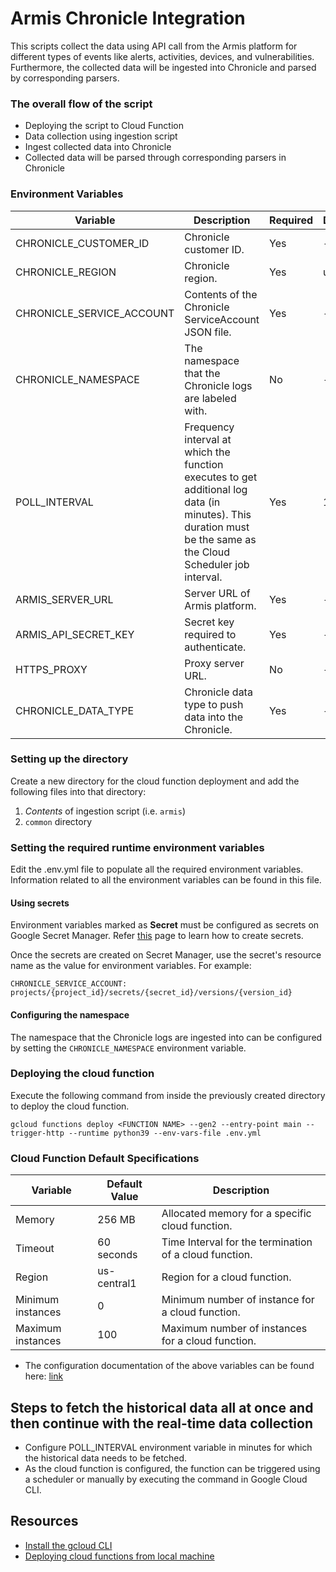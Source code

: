 # Armis Chronicle Integration

This scripts collect the data using API call from the Armis platform for different types of events like alerts, activities, devices, and vulnerabilities.
Furthermore, the collected data will be ingested into Chronicle and parsed by corresponding parsers.

### The overall flow of the script

- Deploying the script to Cloud Function
- Data collection using ingestion script
- Ingest collected data into Chronicle
- Collected data will be parsed through corresponding parsers in Chronicle

### Environment Variables

| Variable | Description | Required | Default | Secret |
| --- | --- | --- | --- | --- |
| CHRONICLE_CUSTOMER_ID | Chronicle customer ID. | Yes | - | No |
| CHRONICLE_REGION | Chronicle region. | Yes | us | No |
| CHRONICLE_SERVICE_ACCOUNT | Contents of the Chronicle ServiceAccount JSON file. | Yes | - | Yes |
| CHRONICLE_NAMESPACE | The namespace that the Chronicle logs are labeled with. | No | - | No |
| POLL_INTERVAL | Frequency interval at which the function executes to get additional log data (in minutes). This duration must be the same as the Cloud Scheduler job interval. | Yes | 10 | No |
| ARMIS_SERVER_URL | Server URL of Armis platform. | Yes | - | No |
| ARMIS_API_SECRET_KEY | Secret key required to authenticate. | Yes | - | Yes |
| HTTPS_PROXY | Proxy server URL. | No | - | No |
| CHRONICLE_DATA_TYPE | Chronicle data type to push data into the Chronicle. | Yes | - | No |

### Setting up the directory

Create a new directory for the cloud function deployment and add the
following files into that directory:

1. *Contents* of ingestion script (i.e. `armis`)
2. `common` directory

### Setting the required runtime environment variables

Edit the .env.yml file to populate all the required environment variables.
Information related to all the environment variables can be found in this file.

#### Using secrets

Environment variables marked as **Secret** must be configured as secrets on
Google Secret Manager. Refer [this](https://cloud.google.com/secret-manager/docs/creating-and-accessing-secrets#create)
page to learn how to create secrets.

Once the secrets are created on Secret Manager, use the secret's resource name
as the value for environment variables. For example:

```
CHRONICLE_SERVICE_ACCOUNT: projects/{project_id}/secrets/{secret_id}/versions/{version_id}
```

#### Configuring the namespace

The namespace that the Chronicle logs are ingested into can be configured by
setting the `CHRONICLE_NAMESPACE` environment variable.

### Deploying the cloud function

Execute the following command from inside the previously created directory to 
deploy the cloud function.

```
gcloud functions deploy <FUNCTION NAME> --gen2 --entry-point main --trigger-http --runtime python39 --env-vars-file .env.yml
```

### Cloud Function Default Specifications

| Variable | Default Value | Description |
| --- | --- | --- |
| Memory | 256 MB | Allocated memory for a specific cloud function. |
| Timeout | 60 seconds | Time Interval for the termination of a cloud function. |
| Region | us-central1 | Region for a cloud function. |
| Minimum instances | 0 | Minimum number of instance for a cloud function. |
| Maximum instances | 100 | Maximum number of instances for a cloud function. |

- The configuration documentation of the above variables can be found here: [link](https://cloud.google.com/functions/docs/configuring)

## Steps to fetch the historical data all at once and then continue with the real-time data collection

- Configure POLL_INTERVAL environment variable in minutes for which the historical data needs to be fetched.
- As the cloud function is configured, the function can be triggered using a scheduler or manually by executing the command in Google Cloud CLI.

## Resources

- [Install the gcloud CLI](https://cloud.google.com/sdk/docs/install)
- [Deploying cloud functions from local machine](https://cloud.google.com/functions/docs/deploying/filesystem)